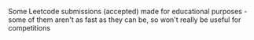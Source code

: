 Some Leetcode submissions (accepted) made for educational purposes - some of them aren't as fast as they can be, so won't really be useful for competitions
